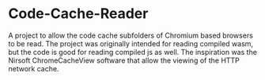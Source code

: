 # Code-Cache-Reader
A project to allow the code cache subfolders of Chromium based browsers to be read. The project was originally intended for reading compiled wasm, but the code is good
for reading compiled js as well.
The inspiration was the Nirsoft ChromeCacheView software that allow the viewing of the HTTP network cache.
